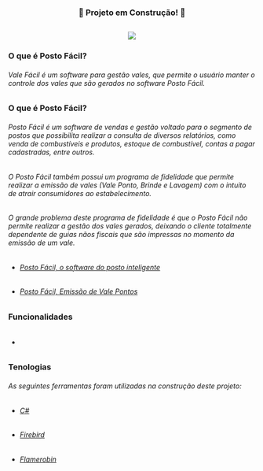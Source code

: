 <div align="center">
  <h3>   
    <p>🚧 Projeto em Construção! 🚧</p>
  </h3>
</div>

##

<div align="center">
  <h4>   
    <img src="https://cdn.discordapp.com/attachments/996183945358102580/997536211096850492/icon.png">
  </h4>
</div>


### O que é Posto Fácil?

###### Vale Fácil é um software para gestão vales, que permite o usuário manter o controle dos vales que são gerados no software Posto Fácil.


##


### O que é Posto Fácil?

###### Posto Fácil é um software de vendas e gestão voltado para o segmento de postos que possibilita realizar a consulta de diversos relatórios, como venda de combustíveis e produtos, estoque de combustível, contas a pagar cadastradas, entre outros.

###### O Posto Fácil também possui um programa de fidelidade que permite realizar a emissão de vales (Vale Ponto, Brinde e Lavagem) com o intuito de atrair consumidores ao estabelecimento.

###### O grande problema deste programa de fidelidade é que o Posto Fácil não permite realizar a gestão dos vales gerados, deixando o cliente totalmente dependente de guias nãos fiscais que são impressas no momento da emissão de um vale.

- ###### [Posto Fácil, o software do posto inteligente](https://youtu.be/dIkYSVDhDxo)
- ###### [Posto Fácil, Emissão de Vale Pontos](https://share.linx.com.br/pages/viewpage.action?pageId=27131284)
   
   
##

### Funcionalidades

- ######
   
### Tenologias   
      
###### As seguintes ferramentas foram utilizadas na construção deste projeto:
    
- ###### [C#](https://docs.microsoft.com/pt-br/dotnet/csharp/)
- ###### [Firebird](https://www.firebirdsql.org/en/documentation/)
- ###### [Flamerobin](http://www.flamerobin.org)
      
